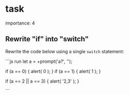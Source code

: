 # task

importance: 4

## Rewrite "if" into "switch"

Rewrite the code below using a single `switch` statement:

\`\`\`js run let a = +prompt\('a?', ''\);

if \(a == 0\) { alert\( 0 \); } if \(a == 1\) { alert\( 1 \); }

if \(a == 2 \|\| a == 3\) { alert\( '2,3' \); }

\`\`\`

